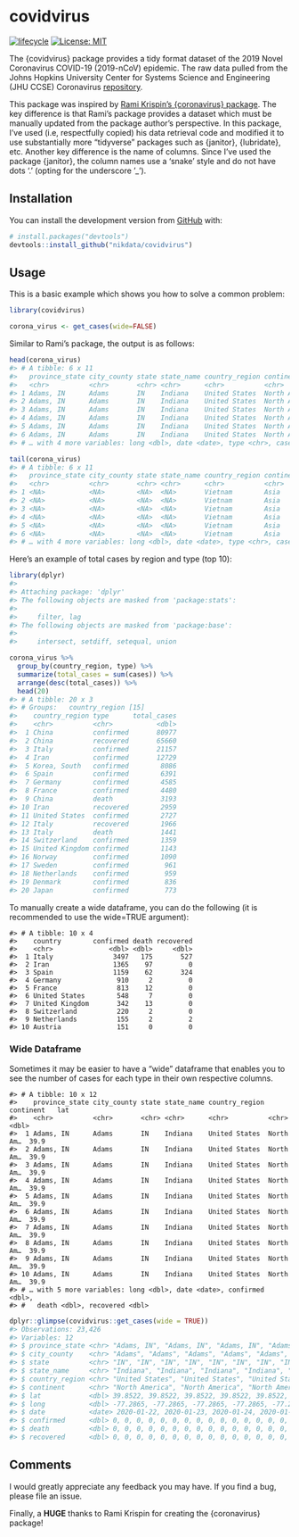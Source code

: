 
<!-- README.md is generated from README.Rmd. Please edit that file -->

# covidvirus

<!-- badges: start -->

[![lifecycle](https://img.shields.io/badge/lifecycle-experimental-orange.svg)](https://www.tidyverse.org/lifecycle/#experimental)
[![License:
MIT](https://img.shields.io/badge/License-MIT-blue.svg)](https://opensource.org/licenses/MIT)
<!-- badges: end -->

The {covidvirus} package provides a tidy format dataset of the 2019
Novel Coronavirus COVID-19 (2019-nCoV) epidemic. The raw data pulled
from the Johns Hopkins University Center for Systems Science and
Engineering (JHU CCSE) Coronavirus
[repository](https://github.com/CSSEGISandData/COVID-19).

This package was inspired by [Rami Krispin’s {coronavirus}
package](https://github.com/RamiKrispin/coronavirus). The key difference
is that Rami’s package provides a dataset which must be manually updated
from the package author’s perspective. In this package, I’ve used (i.e,
respectfully copied) his data retrieval code and modified it to use
substantially more “tidyverse” packages such as {janitor}, {lubridate},
etc. Another key difference is the name of columns. Since I’ve used the
package {janitor}, the column names use a ‘snake’ style and do not have
dots ‘.’ (opting for the underscore ’\_’).

## Installation

You can install the development version from
[GitHub](https://github.com/) with:

``` r
# install.packages("devtools")
devtools::install_github("nikdata/covidvirus")
```

## Usage

This is a basic example which shows you how to solve a common problem:

``` r
library(covidvirus)

corona_virus <- get_cases(wide=FALSE)
```

Similar to Rami’s package, the output is as follows:

``` r
head(corona_virus)
#> # A tibble: 6 x 11
#>   province_state city_county state state_name country_region continent   lat
#>   <chr>          <chr>       <chr> <chr>      <chr>          <chr>     <dbl>
#> 1 Adams, IN      Adams       IN    Indiana    United States  North Am…  39.9
#> 2 Adams, IN      Adams       IN    Indiana    United States  North Am…  39.9
#> 3 Adams, IN      Adams       IN    Indiana    United States  North Am…  39.9
#> 4 Adams, IN      Adams       IN    Indiana    United States  North Am…  39.9
#> 5 Adams, IN      Adams       IN    Indiana    United States  North Am…  39.9
#> 6 Adams, IN      Adams       IN    Indiana    United States  North Am…  39.9
#> # … with 4 more variables: long <dbl>, date <date>, type <chr>, cases <dbl>
```

``` r
tail(corona_virus) 
#> # A tibble: 6 x 11
#>   province_state city_county state state_name country_region continent   lat
#>   <chr>          <chr>       <chr> <chr>      <chr>          <chr>     <dbl>
#> 1 <NA>           <NA>        <NA>  <NA>       Vietnam        Asia         16
#> 2 <NA>           <NA>        <NA>  <NA>       Vietnam        Asia         16
#> 3 <NA>           <NA>        <NA>  <NA>       Vietnam        Asia         16
#> 4 <NA>           <NA>        <NA>  <NA>       Vietnam        Asia         16
#> 5 <NA>           <NA>        <NA>  <NA>       Vietnam        Asia         16
#> 6 <NA>           <NA>        <NA>  <NA>       Vietnam        Asia         16
#> # … with 4 more variables: long <dbl>, date <date>, type <chr>, cases <dbl>
```

Here’s an example of total cases by region and type (top 10):

``` r
library(dplyr)
#> 
#> Attaching package: 'dplyr'
#> The following objects are masked from 'package:stats':
#> 
#>     filter, lag
#> The following objects are masked from 'package:base':
#> 
#>     intersect, setdiff, setequal, union

corona_virus %>%
  group_by(country_region, type) %>%
  summarize(total_cases = sum(cases)) %>%
  arrange(desc(total_cases)) %>%
  head(20)
#> # A tibble: 20 x 3
#> # Groups:   country_region [15]
#>    country_region type      total_cases
#>    <chr>          <chr>           <dbl>
#>  1 China          confirmed       80977
#>  2 China          recovered       65660
#>  3 Italy          confirmed       21157
#>  4 Iran           confirmed       12729
#>  5 Korea, South   confirmed        8086
#>  6 Spain          confirmed        6391
#>  7 Germany        confirmed        4585
#>  8 France         confirmed        4480
#>  9 China          death            3193
#> 10 Iran           recovered        2959
#> 11 United States  confirmed        2727
#> 12 Italy          recovered        1966
#> 13 Italy          death            1441
#> 14 Switzerland    confirmed        1359
#> 15 United Kingdom confirmed        1143
#> 16 Norway         confirmed        1090
#> 17 Sweden         confirmed         961
#> 18 Netherlands    confirmed         959
#> 19 Denmark        confirmed         836
#> 20 Japan          confirmed         773
```

To manually create a wide dataframe, you can do the following (it is
recommended to use the wide=TRUE argument):

    #> # A tibble: 10 x 4
    #>    country        confirmed death recovered
    #>    <chr>              <dbl> <dbl>     <dbl>
    #>  1 Italy               3497   175       527
    #>  2 Iran                1365    97         0
    #>  3 Spain               1159    62       324
    #>  4 Germany              910     2         0
    #>  5 France               813    12         0
    #>  6 United States        548     7         0
    #>  7 United Kingdom       342    13         0
    #>  8 Switzerland          220     2         0
    #>  9 Netherlands          155     2         2
    #> 10 Austria              151     0         0

### Wide Dataframe

Sometimes it may be easier to have a “wide” dataframe that enables you
to see the number of cases for each type in their own respective
columns.

    #> # A tibble: 10 x 12
    #>    province_state city_county state state_name country_region continent   lat
    #>    <chr>          <chr>       <chr> <chr>      <chr>          <chr>     <dbl>
    #>  1 Adams, IN      Adams       IN    Indiana    United States  North Am…  39.9
    #>  2 Adams, IN      Adams       IN    Indiana    United States  North Am…  39.9
    #>  3 Adams, IN      Adams       IN    Indiana    United States  North Am…  39.9
    #>  4 Adams, IN      Adams       IN    Indiana    United States  North Am…  39.9
    #>  5 Adams, IN      Adams       IN    Indiana    United States  North Am…  39.9
    #>  6 Adams, IN      Adams       IN    Indiana    United States  North Am…  39.9
    #>  7 Adams, IN      Adams       IN    Indiana    United States  North Am…  39.9
    #>  8 Adams, IN      Adams       IN    Indiana    United States  North Am…  39.9
    #>  9 Adams, IN      Adams       IN    Indiana    United States  North Am…  39.9
    #> 10 Adams, IN      Adams       IN    Indiana    United States  North Am…  39.9
    #> # … with 5 more variables: long <dbl>, date <date>, confirmed <dbl>,
    #> #   death <dbl>, recovered <dbl>

``` r
dplyr::glimpse(covidvirus::get_cases(wide = TRUE))
#> Observations: 23,426
#> Variables: 12
#> $ province_state <chr> "Adams, IN", "Adams, IN", "Adams, IN", "Adams, IN", "A…
#> $ city_county    <chr> "Adams", "Adams", "Adams", "Adams", "Adams", "Adams", …
#> $ state          <chr> "IN", "IN", "IN", "IN", "IN", "IN", "IN", "IN", "IN", …
#> $ state_name     <chr> "Indiana", "Indiana", "Indiana", "Indiana", "Indiana",…
#> $ country_region <chr> "United States", "United States", "United States", "Un…
#> $ continent      <chr> "North America", "North America", "North America", "No…
#> $ lat            <dbl> 39.8522, 39.8522, 39.8522, 39.8522, 39.8522, 39.8522, …
#> $ long           <dbl> -77.2865, -77.2865, -77.2865, -77.2865, -77.2865, -77.…
#> $ date           <date> 2020-01-22, 2020-01-23, 2020-01-24, 2020-01-25, 2020-…
#> $ confirmed      <dbl> 0, 0, 0, 0, 0, 0, 0, 0, 0, 0, 0, 0, 0, 0, 0, 0, 0, 0, …
#> $ death          <dbl> 0, 0, 0, 0, 0, 0, 0, 0, 0, 0, 0, 0, 0, 0, 0, 0, 0, 0, …
#> $ recovered      <dbl> 0, 0, 0, 0, 0, 0, 0, 0, 0, 0, 0, 0, 0, 0, 0, 0, 0, 0, …
```

## Comments

I would greatly appreciate any feedback you may have. If you find a bug,
please file an issue.

Finally, a **HUGE** thanks to Rami Krispin for creating the
{coronavirus} package\!

